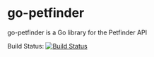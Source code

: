 # go-petfinder
go-petfinder is a Go library for the Petfinder API

Build Status: [![Build Status](https://travis-ci.org/aouyang1/go-petfinder.svg?branch=master)](https://travis-ci.org/aouyang1/go-petfinder)
